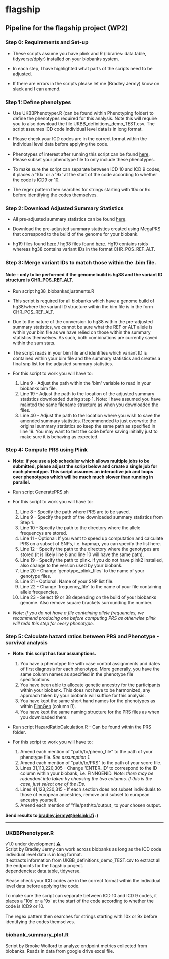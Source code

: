 # flagship
## Pipeline for the flagship project (WP2)

### Step 0: Requirements and Set-up

* These scripts assume you have plink and R (libraries: data.table, tidyverse/dplyr) installed on your biobanks system. 

* In each step, I have highlighted what parts of the scripts need to be adjusted.

* If there are errors in the scripts please let me (Bradley Jermy) know on slack and I can amend.

### Step 1: Define phenotypes 

* Use UKBBPhenotyper.R (can be found within Phenotyping folder) to define the phenotypes required for this analysis. Note this will require you to also download the file UKBB_definitions_demo_TEST.csv. The script assumes ICD code individual level data is in long format. 

* Please check your ICD codes are in the correct format within the individual level data before applying the code. 

* Phenotypes of interest after running this script can be found [here](https://docs.google.com/spreadsheets/d/1IP5VDUjilpKdxBmw6eTMkkkyguwCOWpcSGS2IowtqcA/edit#gid=334983519). Please subset your phenotype file to only include these phenotypes.

* To make sure the script can separate between ICD 10 and ICD 9 codes, it places a '10x' or a '9x' at the start of the code according to whether the code is ICD9 or 10. 

* The regex pattern then searches for strings starting with 10x or 9x before identifying the codes themselves. 

### Step 2: Download Adjusted Summary Statistics 

* All pre-adjusted summary statistics can be found [here](https://figshare.com/account/home#/projects/131369).

* Download the pre-adjusted summary statistics created using MegaPRS that correspond to the build of the genome for your biobank.

* hg19 files found [here](https://figshare.com/account/projects/131369/articles/19409501) / hg38 files found [here](https://figshare.com/account/projects/131369/articles/19093313). Hg19 contains rsids whereas hg38 contains variant IDs in the format CHR_POS_REF_ALT. 

### Step 3: Merge variant IDs to match those within the .bim file. 

#### Note - only to be performed if the genome build is hg38 and the variant ID structure is CHR_POS_REF_ALT.

* Run script hg38_biobankadjustments.R

* This script is required for all biobanks which have a genome build of hg38/where the variant ID structure within the bim file is in the form CHR_POS_REF_ALT. 

* Due to the nature of the conversion to hg38 within the pre-adjusted summary statistics, we cannot be sure what the REF or ALT allele is within your bim file as we have relied on those within the summary statistics themselves. As such, both combinations are currently saved within the sum stats. 

* The script reads in your bim file and identifies which variant ID is contained within your bim file and the summary statistics and creates a final snp list for the adjusted summary statistics. 

* For this script to work you will have to:
    1. Line 9 - Adjust the path within the 'bim' variable to read in your biobanks bim file.
    2. Line 19 - Adjust the path to the location of the adjusted summary statistics downloaded during step 1. Note: I have assumed you have mainted the same filename structure as when you downloaded the files. 
    3. Line 40 - Adjust the path to the location where you wish to save the amended summary statistics. Recommended to just overwrite the original summary statistics so keep the same path as specified in line 19. You may want to test the code before saving initially just to make sure it is behaving as expected. 

### Step 4: Compute PRS using Plink

* **Note: if you use a job scheduler which allows multiple jobs to be submitted, please adjust the script below and create a single job for each phenotype. This script assumes an interactive job and loops over phenotypes which will be much much slower than running in parallel.**

* Run script GeneratePRS.sh

* For this script to work you will have to:
    1. Line 8 - Specify the path where PRS are to be saved.
    2. Line 9 - Specify the path of the downloaded summary statistics from Step 1.
    3. Line 10 - Specify the path to the directory where the allele frequencys are stored.
    4. Line 11 - Optional: If you want to speed up computation and calculate PRS on a subset of SNPs, i.e. hapmap, you can specify the list here. 
    5. Line 12 - Specify the path to the directory where the genotypes are stored (it is likely line 8 and line 10 will have the same path). 
    6. Line 19 - Specify the path to plink. If you do not have plink2 installed, also change to the version used by your biobank.
    7. Line 20 - Change 'genotype_plink_files' to the name of your genotype files.
    8. Line 21 - Optional: Name of your SNP list file. 
    9. Line 22 - Change 'frequency_file' to the name of your file containing allele frequencies.
    10. Line 23 - Select 19 or 38 depending on the build of your biobanks genome. Also remove square brackets surrounding the number.
    
* *Note: If you do not have a file containing allele frequencies, we recommend producing one before computing PRS as otherwise plink will redo this step for every phenotype.*

### Step 5: Calculate hazard ratios between PRS and Phenotype - survival analysis

* **Note: this script has four assumptions.** 
    1) You have a phenotype file with case control assignments and dates of first diagnosis for each phenotype. More generally, you have the same column names as specified in the phenotype file specifications. 
    2) You have been able to allocate genetic ancestry for the participants within your biobank. This does not have to be harmonized, any approach taken by your biobank will suffice for this analysis.
    3) You have kept the same short hand names for the phenotypes as within [FinnGen](https://docs.google.com/spreadsheets/d/1DNKd1KzI8WOIfG2klXWskbCSyX6h5gTu/edit#gid=334983519) (column B).
    4) You have kept the same naming structure for the PRS files as when you downloaded them.

* Run script HazardRatioCalculation.R - Can be found within the PRS folder. 

* For this script to work you will have to:
    1. Amend each mention of "path/to/pheno_file" to the path of your phenotype file. *See assumption 1.*
    2. Amend each mention of "path/to/PRS" to the path of your score file.
    3. Lines 31,113,220,305 - Change 'ENTER_ID' to correspond to the ID column within your biobank, i.e. FINNGENID. *Note: there may be redundant info taken by choosing the two columns. If this is the case, just select one of the IDs.*
    5. Lines 41,123,230,315 - If each section does not subset individuals to those of european ancestries, remove and subset to european ancestry yourself.
    6. Amend each mention of "file/path/to/output_ to your chosen output. 

**Send results to bradley.jermy@helsinki.fi :)**

--------------------------------------------------------------------------------------------------------------------------------------------------------------------------------------------------------------------------------------------------------------------------------------------------------------------
### UKBBPhenotyper.R
v1.0 under development :warning:  
Script by Bradley Jermy can work across biobanks as long as the ICD code individual level data is in long format.  
It extracts information from UKBB_definitions_demo_TEST.csv to extract all the endpoints for the flagship project.  
dependencies: data.table, tidyverse. 

Please check your ICD codes are in the correct format within the individual level data before applying the code. 

To make sure the script can separate between ICD 10 and ICD 9 codes, it places a '10x' or a '9x' at the start of the code according to whether the code is ICD9 or 10. 

The regex pattern then searches for strings starting with 10x or 9x before identifying the codes themselves. 

### biobank_summary_plot.R
Script by Brooke Wolford to analyze endpoint metrics collected from biobanks. 
Reads in data from google drive excel file. 

